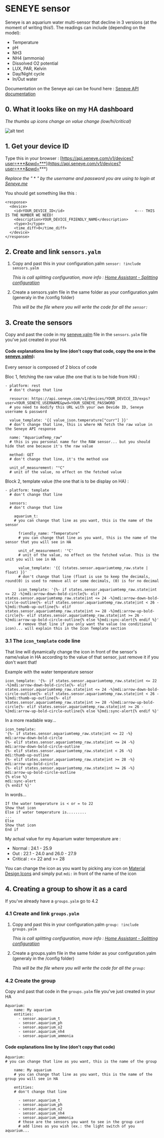 # SENEYE sensor

Seneye is an aquarium water multi-sensor that decline in 3 versions (at the moment of writing this!).
The readings can include (depending on the model):

- Temperature
- pH
- NH3
- NH4 (ammonia)
- Dissolved O2 potential
- LUX, PAR, Kelvin
- Day/Night cycle
- In/Out water

Documentation on the Seneye api can be found here : [Seneye API documentation](https://api.seneye.com/)

## 0. What it looks like on my HA dashboard

*The thumbs up icons change on value change (low/hi/critical)*

![alt text](AnimauxPannel.jpg)

## 1. Get your device ID

Type this in your browser : [https://api.seneye.com/v1/devices?user=***&pwd=***](https://api.seneye.com/v1/devices?user=***&pwd=***)

*Replace the "* * *" by the username and password you are using to login at [Seneye.me](https://www.seneye.me/)*

You should get something like this :
```
<response>
  <device>
    <id>YOUR_DEVICE_ID</id>                                <--- THIS IS THE NUMBER WE NEED!
    <description>YOUR_DEVICE_FRIENDLY_NAME</description>
    <type>3</type>
    <time_diff>0</time_diff>
  </device>
</response>
```

## 2. Create and link ```sensors.yalm```

1. Copy and past this in your configuration.yalm ```sensor: !include sensors.yalm```

   *This is call splitting configuration, more info : [Home Assistant - Splitting configuration](https://home-assistant.io/docs/configuration/splitting_configuration/)*
   
2. Create a sensors.yalm file in the same folder as your configuration.yalm (generaly in the /config folder)

   *This will be the file where you will write the code for all the ```sensor:```*


## 3. Create the sensors

Copy and past the code in my [seneye.yalm](seneye.yalm) file in the ```sensors.yalm``` file you've just created in your HA

#### Code explanations line by line (don't copy that code, copy the one in the [seneye.yalm](seneye.yalm)):

Every sensor is composed of 2 blocs of code

   Bloc 1, fetching the raw value (the one that is to be hide from HA) :

```
- platform: rest
  # don't change that line
  
  resource: https://api.seneye.com/v1/devices/YOUR_DEVICE_ID/exps?user=YOUR_SENEYE_USERNAME&pwd=YOUR_SENEYE_PASSWORD
  # you need to modify this URL with your own Devide ID, Seneye username & password
  
  value_template: '{{ value_json.temperature["curr"] }}'
  # don't change that line, this is where HA fetch the raw value in the Seneye API response
  
  name: "AquariumTemp_raw"
  # this is you personal name for the RAW sensor... but you should hide that one because it's the raw value
  
  method: GET
  # don't change that line, it's the method use 
  
  unit_of_measurement: "°C"
  # unit of the value, no effect on the fetched value
```

   Block 2, template value (the one that is to be display on HA) :
   
```
- platform: template
  # don't change that line
  
  sensors:
  # don't change that line
  
    aquarium_t:
    # you can change that line as you want, this is the name of the sensor
    
      friendly_name: "Temperature"
      # you can change that line as you want, this is the name of the sensor that you will see in HA
      
      unit_of_measurement: '°C'
      # unit of the value, no effect on the fetched value. This is the unit you will see in HA
      
      value_template: '{{ (states.sensor.aquariumtemp_raw.state | float) }}'
      # don't change that line (float is use to keep the decimals, round(0) is used to remove all or some decimals, (0) is for no decimal
      
      icon_template: '{%- if states.sensor.aquariumtemp_raw.state|int <= 22 -%}mdi:arrow-down-bold-circle{%- elif states.sensor.aquariumtemp_raw.state|int <= 24 -%}mdi:arrow-down-bold-circle-outline{%- elif states.sensor.aquariumtemp_raw.state|int < 26 -%}mdi:thumb-up-outline{%- elif states.sensor.aquariumtemp_raw.state|int >= 28 -%}mdi:arrow-up-bold-circle{%- elif states.sensor.aquariumtemp_raw.state|int >= 26 -%}mdi:arrow-up-bold-circle-outline{% else %}mdi:sync-alert{% endif %}'
      # remove that line if you only want the value (no conditional icon)... will explain this in the Icon Template section
```
### 3.1 The ```icon_template``` code line

That line will dynamically change the icon in front of the sensor's name/value in HA according to the value of that sensor, just remove it if you don't want that!

Example with the water temperature sensor

```
icon_template: '{%- if states.sensor.aquariumtemp_raw.state|int <= 22 -%}mdi:arrow-down-bold-circle{%- elif states.sensor.aquariumtemp_raw.state|int <= 24 -%}mdi:arrow-down-bold-circle-outline{%- elif states.sensor.aquariumtemp_raw.state|int < 26 -%}mdi:thumb-up-outline{%- elif states.sensor.aquariumtemp_raw.state|int >= 28 -%}mdi:arrow-up-bold-circle{%- elif states.sensor.aquariumtemp_raw.state|int >= 26 -%}mdi:arrow-up-bold-circle-outline{% else %}mdi:sync-alert{% endif %}'
```

In a more readable way...
```
icon_template: 
'{%- if states.sensor.aquariumtemp_raw.state|int <= 22 -%}
mdi:arrow-down-bold-circle
{%- elif states.sensor.aquariumtemp_raw.state|int <= 24 -%}
mdi:arrow-down-bold-circle-outline
{%- elif states.sensor.aquariumtemp_raw.state|int < 26 -%}
mdi:thumb-up-outline
{%- elif states.sensor.aquariumtemp_raw.state|int >= 28 -%}
mdi:arrow-up-bold-circle
{%- elif states.sensor.aquariumtemp_raw.state|int >= 26 -%}
mdi:arrow-up-bold-circle-outline
{% else %}
mdi:sync-alert
{% endif %}'
```

In words...
```
If the water temperature is < or = to 22
Show that icon
Else if water temperature is.........
...
Else
Show that icon
End if
```
My actual value for my Aquarium water temperature are :

- Normal : 24.1 - 25.9
- Out : 22.1 - 24.0 and 26.0 - 27.9
- Critical : <= 22 and >= 28

You can change the icon as you want by picking any icon on [Material Design Icons](https://materialdesignicons.com/) and simply put ```mdi:``` in front of the name of the icon

## 4. Creating a group to show it as a card

If you've already have a ```groups.yalm``` go to 4.2

### 4.1 Create and link ```groups.yalm```

1. Copy and past this in your configuration.yalm ```group: !include groups.yalm```

   *This is call splitting configuration, more info : [Home Assistant - Splitting configuration](https://home-assistant.io/docs/configuration/splitting_configuration/)*
   
2. Create a groups.yalm file in the same folder as your configuration.yalm (generaly in the /config folder)

   *This will be the file where you will write the code for all the ```group:```*
   
 ### 4.2 Create the group
 
 Copy and past that code in the ```groups.yalm``` file you've just created in your HA
```
Aquarium:
    name: My aquarium
    entities:
      - sensor.aquarium_t
      - sensor.aquarium_ph
      - sensor.aquarium_o2
      - sensor.aquarium_nh4
      - sensor.aquarium_ammonia
```

 #### Code explanations line by line (don't copy that code)
```
Aquarium:
# you can change that line as you want, this is the name of the group

    name: My aquarium
    # you can change that line as you want, this is the name of the group you will see in HA
    
    entities:
    # don't change that line
    
      - sensor.aquarium_t
      - sensor.aquarium_ph
      - sensor.aquarium_o2
      - sensor.aquarium_nh4
      - sensor.aquarium_ammonia
      # those are the sensors you want to see in the group card
      # add lines as you wish (ex.: the light switch of you aquarium...
```
